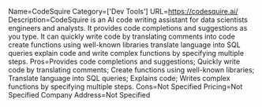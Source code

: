Name=CodeSquire
Category=['Dev Tools']
URL=https://codesquire.ai/
Description=CodeSquire is an AI code writing assistant for data scientists engineers and analysts. It provides code completions and suggestions as you type. It can quickly write code by translating comments into code create functions using well-known libraries translate language into SQL queries explain code and write complex functions by specifying multiple steps.
Pros=Provides code completions and suggestions; Quickly write code by translating comments; Create functions using well-known libraries; Translate language into SQL queries; Explains code; Writes complex functions by specifying multiple steps.
Cons=Not Specified
Pricing=Not Specified
Company Address=Not Specified
